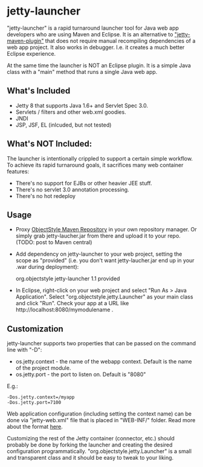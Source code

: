 jetty-launcher
==============

"jetty-launcher" is a rapid turnaround launcher tool for Java web app developers who are using Maven and Eclipse. It is an alternative to ["jetty-maven-plugin"](http://wiki.eclipse.org/Jetty/Feature/Jetty_Maven_Plugin) that does not require manual recompiling dependencies of a web app project. It also works in debugger. I.e. it creates a much better Eclipse experience. 

At the same time the launcher is NOT an Eclipse plugin. It is a simple Java class with a "main" method that runs a single Java web app.

What's Included
---------------

* Jetty 8 that supports Java 1.6+ and Servlet Spec 3.0.
* Servlets / filters and other web.xml goodies.
* JNDI
* JSP, JSF, EL (inlcuded, but not tested)

What's NOT Included:
--------------------

The launcher is intentionally crippled to support a certain simple workflow. To achieve its rapid turnaround goals, it sacrifices many web container features:

* There's no support for EJBs or other heavier JEE stuff.
* There's no servlet 3.0 annotation processing.
* There's no hot redeploy

Usage
-----

* Proxy [ObjectStyle Maven Repository](http://maven.objectstyle.org/nexus/content/repositories/releases/) in your own repository manager. Or simply grab jetty-laucher.jar from there and upload it to your repo. (TODO: post to Maven central)

* Add dependency on jetty-launcher to your web project, setting the scope as "provided" (i.e. you don't want jetty-laucher.jar end up in your .war during deployment):

    <dependency>
        <groupId>org.objectstyle</groupId>
        <artifactId>jetty-launcher</artifactId>
        <version>1.1</version>
        <scope>provided</scope>
    </dependency>

* In Eclipse, right-click on your web project and select "Run As > Java Application". Select "org.objectstyle.jetty.Launcher" as your main class and click "Run". Check your app at a URL like http://localhost:8080/mymodulename .

Customization
-------------

jetty-launcher supports two properties that can be passed on the command line with "-D":

* os.jetty.context - the name of the webapp context. Default is the name of the project module.
* os.jetty.port - the port to listen on. Default is "8080"

E.g.:

    -Dos.jetty.context=/myapp 
    -Dos.jetty.port=7100

Web application configuration (including setting the context name) can be done via "jetty-web.xml" file that is placed in "WEB-INF/" folder. Read more about the format [here](http://wiki.eclipse.org/Jetty/Reference/jetty-web.xml).

Customizing the rest of the Jetty container (connector, etc.) should probably be done by forking the launcher and creating the desired configuration programmatically. "org.objectstyle.jetty.Launcher" is a small and transparent class and it should be easy to tweak to your liking.

